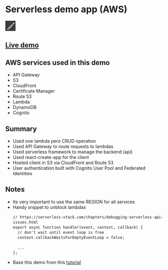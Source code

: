# Serverless demo app (AWS)

![favico](client/public/favicon-32x32.png)
## [Live demo](https://notes.pedroposada.be/)

## AWS services used in this demo
  - API Gateway
  - S3
  - CloudFront
  - Certificate Manager
  - Route 53
  - Lambda
  - DynamoDB
  - Cognito

## Summary
  - Used one lambda pero CRUD operation
  - Used API Gateway to route requests to lambdas
  - Used serverless framework to manage the backend (api)
  - Used react-create-app for the client
  - Hosted client in S3 via CloudFront and Route 53
  - User authentication built with Cognito User Pool and Federated Identities

## Notes
  - Its very important to use the same REGION for all services
  - Handy snippet to unblock lambdas
    ```
    // https://serverless-stack.com/chapters/debugging-serverless-api-issues.html
    export async function handler(event, context, callback) {
      // don't wait until event loop is free
      context.callbackWaitsForEmptyEventLoop = false;
      
      ...
    };
    ```
  - Base this demo from this [tutorial](https://serverless-stack.com/#table-of-contents)
